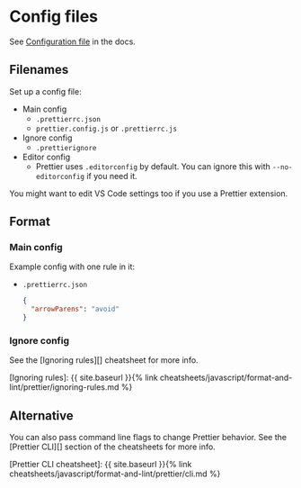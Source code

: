 # Config files

See [Configuration file](https://prettier.io/docs/en/configuration.html) in the docs.


## Filenames

Set up a config file:

- Main config
    - `.prettierrc.json`
    - `prettier.config.js` or `.prettierrc.js`
- Ignore config
    - `.prettierignore`
- Editor config
    - Prettier uses `.editorconfig` by default. You can ignore this with `--no-editorconfig` if you need it.
    
You might want to edit VS Code settings too if you use a Prettier extension.


## Format

### Main config

Example config with one rule in it:

- `.prettierrc.json`
    ```json
    {
      "arrowParens": "avoid"
    }
    ```

### Ignore config

See the [Ignoring rules][] cheatsheet for more info.

[Ignoring rules]: {{ site.baseurl }}{% link cheatsheets/javascript/format-and-lint/prettier/ignoring-rules.md %}


## Alternative

You can also pass command line flags to change Prettier behavior. See the [Prettier CLI][] section of the cheatsheets for more info.

[Prettier CLI cheatsheet]: {{ site.baseurl }}{% link cheatsheets/javascript/format-and-lint/prettier/cli.md %}
